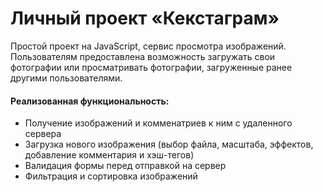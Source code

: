 # Личный проект «Кекстаграм»

Простой проект на JavaScript, сервис просмотра изображений. Пользователям предоставлена возможность загружать свои фотографии или просматривать фотографии, загруженные ранее другими пользователями.

#### Реализованная функциональность:
* Получение изображений и комменатриев к ним с удаленного сервера
* Загрузка нового изображения (выбор файла, масштаба, эффектов, добавление комментария и хэш-тегов)
* Валидация формы перед отправкой на сервер
* Фильтрация и сортировка изображений
